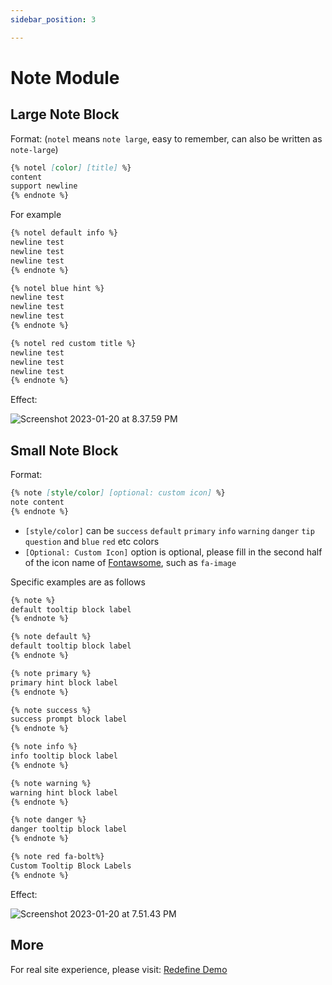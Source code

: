 ```yaml
---
sidebar_position: 3

---
```


# Note Module



## Large Note Block

Format: (`notel` means `note large`, easy to remember, can also be written as `note-large`)

```markdown
{% notel [color] [title] %}
content
support newline
{% endnote %}
```

For example

```markdown
{% notel default info %}
newline test
newline test
newline test
{% endnote %}

{% notel blue hint %}
newline test
newline test
newline test
{% endnote %}

{% notel red custom title %}
newline test
newline test
newline test
{% endnote %}
```

Effect:

![Screenshot 2023-01-20 at 8.37.59 PM](https://evan.beee.top/img/2023/01/20/c1395f65bfa84fe07886245c92d18f49.png)



## Small Note Block

Format:

```markdown
{% note [style/color] [optional: custom icon] %}
note content
{% endnote %}
```

- `[style/color]` can be `success` `default` `primary` `info` `warning` `danger` `tip` `question` and `blue` `red` etc colors
- `[Optional: Custom Icon]` option is optional, please fill in the second half of the icon name of [Fontawsome](https://fontawesome.com/search), such as `fa-image`

Specific examples are as follows

```html
{% note %}
default tooltip block label
{% endnote %}

{% note default %}
default tooltip block label
{% endnote %}

{% note primary %}
primary hint block label
{% endnote %}

{% note success %}
success prompt block label
{% endnote %}

{% note info %}
info tooltip block label
{% endnote %}

{% note warning %}
warning hint block label
{% endnote %}

{% note danger %}
danger tooltip block label
{% endnote %}

{% note red fa-bolt%}
Custom Tooltip Block Labels
{% endnote %}
```

Effect:



![Screenshot 2023-01-20 at 7.51.43 PM](https://evan.beee.top/img/2023/01/20/d97817b2d310e0f13852afa05cc222fd.png)

## More

For real site experience, please visit: [Redefine Demo](https://redefine.ohevan.com/2022/10/02/theme-demo/)
